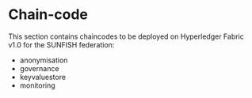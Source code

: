 # Chain-code

This section contains chaincodes to be deployed on Hyperledger Fabric v1.0 for the SUNFISH federation:

- anonymisation
- governance
- keyvaluestore
- monitoring
